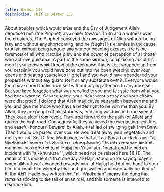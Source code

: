 ```yaml
---
title: Sermon 117
description: This is sermon 117
---
```


About troubles which would arise and the Day of Judgement
Allah deputised him (the Prophet) as a caller towards Truth and a witness over the creatures.
The Prophet conveyed the messages of Allah without being lazy and without any shortcoming,
and he fought His enemies in the cause of Allah without being languid and without
pleading excuses.
He is the foremost of all who practise piety and the power of perception of all those who
achieve guidance.
A part of the same sermon, complaining about his men
If you know what I know of the unknown that is kept wrapped up from you certainly you
would have gone out into the open weeping over your deeds and beating yourselves in grief
and you would have abandoned your properties without any guard for it or any substitute over
it. Everyone would then have cared for his own self without paying attention to anyone else.
But you have forgotten what was recalled to you and felt safe from what you had been
warned. Consequently, your ideas went astray and your affairs were dispersed.
I do long that Allah may cause separation between me and you and give me those who have a
better right to be with me than you. By Allah, they are people of blissful ideas, enduring
wisdom and true speech.
They keep aloof from revolt. They trod forward on the path (of Allah) and ran on the high
road. Consequently, they achieved the everlasting next life and easeful honours.
Beware! by Allah, a tall lad of swinging gait from Banu Thaqif would be placed over you. He
would eat away your vegetation and melt your fat. So, O' Aba Wadhahah, is that all?
as-Sayyid ar-Radi says: "al-Wadhahah" means "al-khunfusa' (dung-beetle)." In this sentence
Amir al-mu'minin has referred to al-Hajjaj ibn Yusuf ath-Thaqafi and he had an incident with
"al-Khunfusa '", which need not be related here.(1)
(1). The detail of this incident is that one day al-Hajjaj stood up for saying prayers when alkhunfusa'
advanced towards him. al-Hajjaj held out his hand to stop him but he bit him
whereby his hand got swollen and eventually he died of it. Ibn Abi'l-Hadid has written that "al-
Wadhahah" means the dung that remains sticking to the tail of an animal, and this surname is
intended to disgrace him.